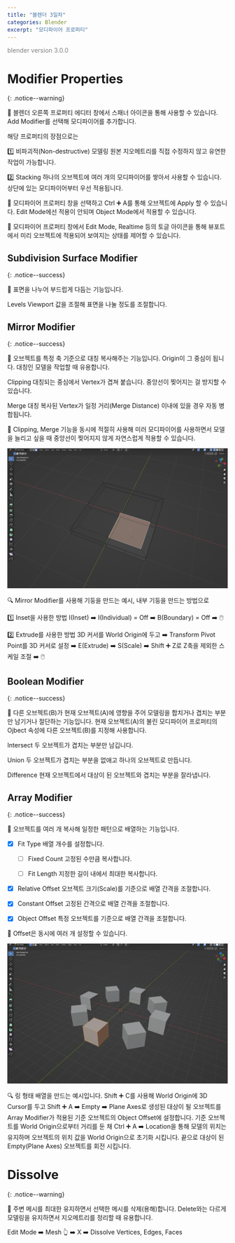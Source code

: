 ```yaml
---
title: "블렌더 3일차"
categories: Blender
excerpt: "모디파이어 프로퍼티"
---
```


<span style="color:gray">blender version 3.0.0</span>

# Modifier Properties
{: .notice--warning}

📢 블렌더 오른쪽 프로퍼티 에디터 창에서 <span class="block-lightgreen">스패너 아이콘</span>을 통해 사용할 수 있습니다. <span class="block-lightgreen">Add Modifier</span>를 선택해 모디파이어를 추가합니다.

해당 프로퍼티의 장점으로는

1️⃣ <span class="block-lightgreen">비파괴적(Non-destructive) 모델링</span> 원본 지오메트리를 직접 수정하지 않고 유연한 작업이 가능합니다.

2️⃣ <span class="block-lightgreen">Stacking</span> 하나의 오브젝트에 여러 개의 모디파이어를 쌓아서 사용할 수 있습니다. 상단에 있는 모디파이어부터 우선 적용됩니다.

📝 모디파이어 프로퍼티 창을 선택하고 <span class="block-darkgrey">Ctrl</span> ➕ <span class="block-darkgrey">A</span>를 통해 오브젝트에 <span class="block-lightgreen">Apply</span> 할 수 있습니다. Edit Mode에선 적용이 안되며 <span class="block-lightgreen">Object Mode</span>에서 적용할 수 있습니다.

📝 모디파이어 프로퍼티 창에서 Edit Mode, Realtime 등의 토글 아이콘을 통해 뷰포트에서 미리 오브젝트에 적용되어 보여지는 상태를 제어할 수 있습니다.

## Subdivision Surface Modifier
{: .notice--success}

📢 표면을 나누어 부드럽게 다듬는 기능입니다.

<span class="block-lightgreen">Levels Viewport</span> 값을 조절해 표면을 나눌 정도를 조절합니다.

## Mirror Modifier
{: .notice--success}

📢 오브젝트를 특정 축 기준으로 대칭 복사해주는 기능입니다. Origin이 그 중심이 됩니다. 대칭인 모델을 작업할 때 유용합니다.

<span class="block-lightgreen">Clipping</span> 대칭되는 중심에서 Vertex가 겹쳐 붙습니다. 중앙선이 찢어지는 걸 방지할 수 있습니다.

<span class="block-lightgreen">Merge</span> 대칭 복사된 Vertex가 일정 거리(Merge Distance) 이내에 있을 경우 자동 병합됩니다.

📝 <span class="block-lightgreen">Clipping, Merge</span> 기능을 동시에 적절히 사용해 미러 모디파이어를 사용하면서 모델을 늘리고 싶을 때 중앙선이 찢어지지 않게 자연스럽게 적용할 수 있습니다.

<img src="/img/Blender/Mirror.png"/>

🔍 Mirror Modifier를 사용해 기둥을 만드는 예시, 내부 기둥을 만드는 방법으로

1️⃣ <span class="block-lightgreen">Inset을 사용한 방법</span> <span class="block-darkgrey">I(Inset)</span> ➡️ <span class="block-darkgrey">I(Individual) = Off</span> ➡️ <span class="block-darkgrey">B(Boundary) = Off</span> ➡️ 🖱️

2️⃣ <span class="block-lightgreen">Extrude를 사용한 방법</span> 3D 커서를 World Origin에 두고 ➡️ Transform Pivot Point를 3D 커서로 설정 ➡️ <span class="block-darkgrey">E(Extrude)</span> ➡️ <span class="block-darkgrey">S(Scale)</span> ➡️ <span class="block-darkgrey">Shift</span> ➕ <span class="block-darkgrey">Z</span>로 <span class="block-lightgreen">Z축을 제외한 스케일 조절</span> ➡️ 🖱️

## Boolean Modifier
{: .notice--success}

📢 다른 오브젝트(B)가 현재 오브젝트(A)에 영향을 주어 모델링을 합치거나 겹치는 부분만 남기거나 절단하는 기능입니다. 현재 오브젝트(A)의 불린 모디파이어 프로퍼티의 Ojbect 속성에 다른 오브젝트(B)를 지정해 사용합니다.

<span class="block-lightgreen">Intersect</span> 두 오브젝트가 겹치는 부분만 남깁니다.

<span class="block-lightgreen">Union</span> 두 오브젝트가 겹치는 부분을 없애고 하나의 오브젝트로 만듭니다.

<span class="block-lightgreen">Difference</span> 현재 오브젝트에서 대상이 된 오브젝트와 겹치는 부분을 잘라냅니다.

## Array Modifier
{: .notice--success}

📢 오브젝트를 여러 개 복사해 일정한 패턴으로 배열하는 기능입니다.

- [X] <span class="block-lightgreen">Fit Type</span> 배열 개수를 설정합니다.

  + [ ] <span class="block-lightgreen">Fixed Count</span> 고정된 수만큼 복사합니다.

  + [ ] <span class="block-lightgreen">Fit Length</span> 지정한 길이 내에서 최대한 복사합니다.

- [X] <span class="block-lightgreen">Relative Offset</span> 오브젝트 크기(Scale)를 기준으로 배열 간격을 조절합니다.

- [X] <span class="block-lightgreen">Constant Offset</span> 고정된 간격으로 배열 간격을 조절합니다.

- [X] <span class="block-lightgreen">Object Offset</span> 특정 오브젝트를 기준으로 배열 간격을 조절합니다.

📝 Offset은 동시에 여러 개 설정할 수 있습니다.

<img src="/img/Blender/ObjectOffset.png"/>

🔍 링 형태 배열을 만드는 예시입니다. <span class="block-darkgrey">Shift</span> ➕ <span class="block-darkgrey">C</span>를 사용해 <span class="block-lightgreen">World Origin에 3D Cursor</span>를 두고 <span class="block-darkgrey">Shift</span> ➕ <span class="block-darkgrey">A</span> ➡️ <span class="block-darkgrey">Empty</span> ➡️ <span class="block-darkgrey">Plane Axes</span>로 생성된 대상이 될 오브젝트를 Array Modifier가 적용된 기준 오브젝트의 <span class="block-lightgreen">Object Offset</span>에 설정합니다. 기준 오브젝트를 <span class="block-lightgreen">World Origin</span>으로부터 거리를 둔 채 <span class="block-darkgrey">Ctrl</span> ➕ <span class="block-darkgrey">A</span> ➡️ <span class="block-darkgrey">Location</span>을 통해 모델의 위치는 유지하며 오브젝트의 위치 값을 <span class="block-lightgreen">World Origin</span>으로 초기화 시킵니다. 끝으로 대상이 된 Empty(Plane Axes) 오브젝트를 회전 시킵니다.

# Dissolve
{: .notice--warning}

📢 주변 메시를 최대한 유지하면서 선택한 메시를 삭제(용해)합니다. Delete와는 다르게 모델링을 유지하면서 지오메트리를 정리할 때 유용합니다.

<span class="block-darkgrey">Edit Mode</span> ➡️ <span class="block-darkgrey">Mesh</span> 👆 ➡️ <span class="block-darkgrey">X</span> ➡️ <span class="block-darkgrey">Dissolve Vertices, Edges, Faces</span>